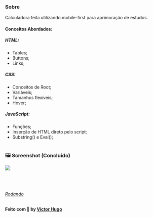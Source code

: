 ### Sobre

Calculadora feita utilizando mobile-first para aprimoração de estudos.<br>

#### Conceitos Abordados:

##### HTML:
 - Tables;
 - Buttons;
 - Links; <br>
 
##### CSS:
  - Conceitos de Root;
  - Variáveis;
  - Tamanhos flexíveis;
  - Hover;<br>
 
##### JavaScript:
  - Funções;
  - Inserção de HTML direto pelo script;
  - Substring() e Eval();<br><br>

### 🖼 Screenshot (Concluído)

<img src="https://i.ibb.co/q0jN8d1/Calculadora.png">

<br><br>

<h6><a href="https://victorhugolessa.github.io/calculadora/">Rodando</a></h6>

<h4 text-align="center">
    Feito com 💜 by <a href="https://www.linkedin.com/in/victorhugolessa/" target="_blank">Victor Hugo</a>
</h4>

